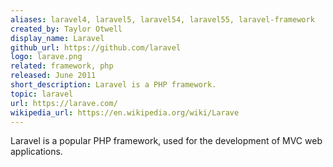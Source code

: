 ```yaml
---
aliases: laravel4, laravel5, laravel54, laravel55, laravel-framework
created_by: Taylor Otwell
display_name: Laravel
github_url: https://github.com/laravel
logo: larave.png
related: framework, php
released: June 2011
short_description: Laravel is a PHP framework.
topic: laravel
url: https://larave.com/
wikipedia_url: https://en.wikipedia.org/wiki/Larave
---
```

Laravel is a popular PHP framework, used for the development of MVC web applications.
